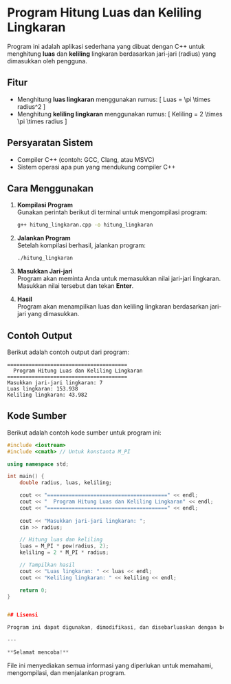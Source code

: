 
# Program Hitung Luas dan Keliling Lingkaran

Program ini adalah aplikasi sederhana yang dibuat dengan C++ untuk menghitung **luas** dan **keliling** lingkaran berdasarkan jari-jari (radius) yang dimasukkan oleh pengguna.

## Fitur

- Menghitung **luas lingkaran** menggunakan rumus:
  \[
  Luas = \pi \times radius^2
  \]
- Menghitung **keliling lingkaran** menggunakan rumus:
  \[
  Keliling = 2 \times \pi \times radius
  \]

## Persyaratan Sistem

- Compiler C++ (contoh: GCC, Clang, atau MSVC)
- Sistem operasi apa pun yang mendukung compiler C++

## Cara Menggunakan

1. **Kompilasi Program**  
   Gunakan perintah berikut di terminal untuk mengompilasi program:
   ```bash
   g++ hitung_lingkaran.cpp -o hitung_lingkaran
   ```

2. **Jalankan Program**  
   Setelah kompilasi berhasil, jalankan program:
   ```bash
   ./hitung_lingkaran
   ```

3. **Masukkan Jari-jari**  
   Program akan meminta Anda untuk memasukkan nilai jari-jari lingkaran. Masukkan nilai tersebut dan tekan **Enter**.

4. **Hasil**  
   Program akan menampilkan luas dan keliling lingkaran berdasarkan jari-jari yang dimasukkan.

## Contoh Output

Berikut adalah contoh output dari program:

```
=======================================
  Program Hitung Luas dan Keliling Lingkaran
=======================================
Masukkan jari-jari lingkaran: 7
Luas lingkaran: 153.938
Keliling lingkaran: 43.982
```

## Kode Sumber

Berikut adalah contoh kode sumber untuk program ini:

```cpp
#include <iostream>
#include <cmath> // Untuk konstanta M_PI

using namespace std;

int main() {
    double radius, luas, keliling;

    cout << "=======================================" << endl;
    cout << "  Program Hitung Luas dan Keliling Lingkaran" << endl;
    cout << "=======================================" << endl;
    
    cout << "Masukkan jari-jari lingkaran: ";
    cin >> radius;

    // Hitung luas dan keliling
    luas = M_PI * pow(radius, 2);
    keliling = 2 * M_PI * radius;

    // Tampilkan hasil
    cout << "Luas lingkaran: " << luas << endl;
    cout << "Keliling lingkaran: " << keliling << endl;

    return 0;
}


## Lisensi

Program ini dapat digunakan, dimodifikasi, dan disebarluaskan dengan bebas tanpa batasan.

---

**Selamat mencoba!**
``` 

File ini menyediakan semua informasi yang diperlukan untuk memahami, mengompilasi, dan menjalankan program.
